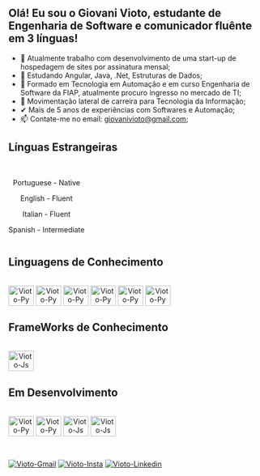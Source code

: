 ## Olá! Eu sou o Giovani Vioto, estudante de Engenharia de Software e comunicador fluênte em 3 línguas!

- 🔭 Atualmente trabalho com desenvolvimento de uma start-up de hospedagem de sites por assinatura mensal;
- 🌱 Estudando Angular, Java, .Net, Estruturas de Dados;
- 👯 Formado em Tecnologia em Automação e em curso Engenharia de Software da FIAP, atualmente procuro ingresso no mercado de TI;
- 🤔 Movimentação lateral de carreira para Tecnologia da Informação;
- ✔  Mais de 5 anos de experiências com Softwares e Automação; 
- 📫 Contate-me no email: giovanivioto@gmail.com;

<h2>Línguas Estrangeiras</h2>
<div align="center"  style="display: inline-block;"><br>
    <p>Portuguese - Native</p>
    <p>English - Fluent</p>
    <p>Italian - Fluent</p>
    <p>Spanish - Intermediate</p>
</div>
<h2>Linguagens de Conhecimento</h2>
<div align="center"  style="display: inline-block;"><br>
    <img align="center" alt="Vioto-Py" height="40" width="50" src="https://cdn.jsdelivr.net/gh/devicons/devicon/icons/c/c-original.svg" />
    <img align="center" alt="Vioto-Py" height="40" width="50" src="https://cdn.jsdelivr.net/gh/devicons/devicon/icons/html5/html5-original.svg" />
    <img align="center" alt="Vioto-Py" height="40" width="50" src="https://cdn.jsdelivr.net/gh/devicons/devicon/icons/css3/css3-original.svg" />  
    <img align="center" alt="Vioto-Py" height="40" width="50" src="https://cdn.jsdelivr.net/gh/devicons/devicon/icons/mysql/mysql-original.svg" />
    <img align="center" alt="Vioto-Py" height="40" width="50" src="https://cdn.jsdelivr.net/gh/devicons/devicon/icons/python/python-original.svg" />
    <img align="center" alt="Vioto-Py" height="40" width="50" src="https://cdn.jsdelivr.net/gh/devicons/devicon/icons/javascript/javascript-original.svg" />
</div>

<h2>FrameWorks de Conhecimento</h2>
<div align="center" style="display: inline-block;"><br>
    <img align="center" alt="Vioto-Js" height="40" width="50" src="https://cdn.jsdelivr.net/gh/devicons/devicon/icons/bootstrap/bootstrap-original.svg" />
</div>

<h2>Em Desenvolvimento</h2>
<div align="center"  style="display: inline-block;"><br>
    <img align="center" alt="Vioto-Py" height="40" width="50" src="https://cdn.jsdelivr.net/gh/devicons/devicon/icons/java/java-original.svg" />
    <img align="center" alt="Vioto-Py" height="40" width="50" src="https://cdn.jsdelivr.net/gh/devicons/devicon/icons/dot-net/dot-net-original.svg" />
    <img align="center" alt="Vioto-Js" height="40" width="50" src="https://cdn.jsdelivr.net/gh/devicons/devicon/icons/angularjs/angularjs-original.svg" />
    <img align="center" alt="Vioto-Js" height="40" width="50" src="https://cdn.jsdelivr.net/gh/devicons/devicon/icons/react/react-original.svg" />
</div>

##
<div align="center"  style="display: inline-block;"><br>
<a href="mailto:giovanivioto@gmail.com"> <img src="https://img.shields.io/badge/Gmail-D14836?style=for-the-badge&logo=gmail&logoColor=white" alt="Vioto-Gmail"></a>
<a href="https://www.instagram.com/gi.vioto/"><img src="https://img.shields.io/badge/Instagram-E4405F?style=for-the-badge&logo=instagram&logoColor=white" alt="Vioto-Insta"></a>
<a href="https://www.linkedin.com/in/giovani-vioto-4671b2141/"><img src="https://img.shields.io/badge/LinkedIn-0077B5?style=for-the-badge&logo=linkedin&logoColor=white" alt="Vioto-Linkedin"></a>
</div>






